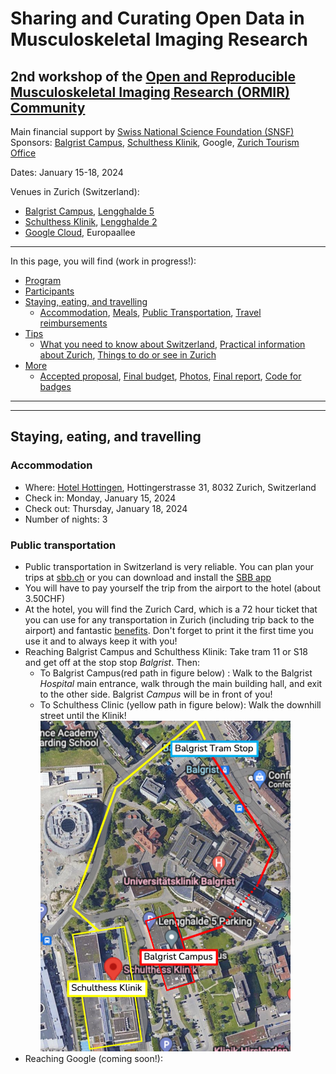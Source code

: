# Sharing and Curating Open Data in Musculoskeletal Imaging Research
## 2nd workshop of the [Open and Reproducible Musculoskeletal Imaging Research (ORMIR) Community](https://ormircommunity.github.io/)
Main financial support by [Swiss National Science Foundation (SNSF)](https://www.snf.ch/en)   
Sponsors: [Balgrist Campus](https://www.balgristcampus.ch/), [Schulthess Klinik](https://www.schulthess-klinik.ch/en), Google, [Zurich Tourism Office](https://www.zuerich.com/en)
  

Dates: January 15-18, 2024

Venues in Zurich (Switzerland): 
- [Balgrist Campus](https://www.balgristcampus.ch/), [Lengghalde 5](https://goo.gl/maps/K64WFruSgq6ZTmJt6) 
- [Schulthess Klinik](https://www.schulthess-klinik.ch/en), [Lengghalde 2](https://goo.gl/maps/ospjThjCGCZfmseAA) 
- [Google Cloud](https://cloud.google.com/blog/products/infrastructure/new-gcp-region-in-zurich-growing-our-support-for-swiss-and-european-businesses), Europaallee 

---

In this page, you will find (work in progress!): 

- [Program](#Program)  
  <!-- - [Hackathons](#hackathons), [Tutorials](#tutorials), [Invited speakers](#invited-speakers), [Walk/hike](#walkhike), [Other material](#other-material)   --> 
- [Participants](#participants)  
- [Staying, eating, and travelling](#stayingeatingtravelling)    
  - [Accommodation](#accommodation), [Meals](#meals), [Public Transportation](#public-transportation), [Travel reimbursements](#travel-reimbursements)  
- [Tips](#tips)   
  - [What you need to know about Switzerland](#What-you-need-to-know-about-the-Switzerland), [Practical information about Zurich](#Practical-information-about-Zurich), [Things to do or see in Zurich](#Things-to-do-or-see-in-Zurich)     
- [More](#more)   
  - [Accepted proposal](#accepted-proposal), [Final budget](#final-budget), [Photos](#photos), [Final report](#final-report), [Code for badges](#code-for-badges)

---


---

## Staying, eating, and travelling

### Accommodation
- Where: [Hotel Hottingen](https://www.hotelhottingen.ch/en/), Hottingerstrasse 31, 8032 Zurich, Switzerland
- Check in: Monday, January 15, 2024
- Check out: Thursday, January 18, 2024 
- Number of nights: 3

### Public transportation
- Public transportation in Switzerland is very reliable. You can plan your trips at [sbb.ch](https://www.sbb.ch/en/home.html) or you can download and install the [SBB app](https://www.sbb.ch/en/timetable/mobile-apps/sbb-mobile.html)
- You will have to pay yourself the trip from the airport to the hotel (about 3.50CHF)
- At the hotel, you will find the Zurich Card, which is a 72 hour ticket that you can use for any transportation in Zurich (including trip back to the airport) and fantastic [benefits](https://www.zuerich.com/en). Don't forget to print it the first time you use it and to always keep it with you!
- Reaching Balgrist Campus and Schulthess Klinik: Take tram 11 or S18 and get off at the stop stop *Balgrist*. Then:
  - To Balgrist Campus(red path in figure below) : Walk to the Balgrist *Hospital* main entrance, walk through the main building hall, and exit to the other side. Balgrist *Campus* will be in front of you!
  - To Schulthess Clinic (yellow path in figure below): Walk the downhill street until the Klinik!
  <br> <img src="./figures/BC_SK_map.png" width="400">
- Reaching Google (coming soon!):

